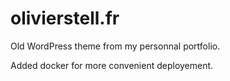 # olivierstell.fr

Old WordPress theme from my personnal portfolio.

Added docker for more convenient deployement.
